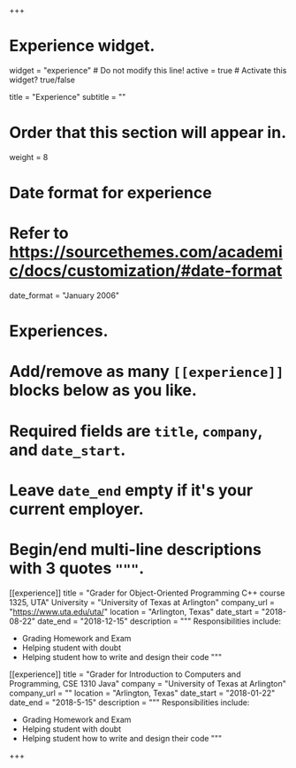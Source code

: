 +++
# Experience widget.
widget = "experience"  # Do not modify this line!
active = true  # Activate this widget? true/false

title = "Experience"
subtitle = ""

# Order that this section will appear in.
weight = 8

# Date format for experience
#   Refer to https://sourcethemes.com/academic/docs/customization/#date-format
date_format = "January 2006"

# Experiences.
#   Add/remove as many `[[experience]]` blocks below as you like.
#   Required fields are `title`, `company`, and `date_start`.
#   Leave `date_end` empty if it's your current employer.
#   Begin/end multi-line descriptions with 3 quotes `"""`.
[[experience]]
  title = "Grader for Object-Oriented Programming C++ course 1325, UTA"
  University = "University of Texas at Arlington"
  company_url = "https://www.uta.edu/uta/"
  location = "Arlington, Texas"
  date_start = "2018-08-22"
  date_end = "2018-12-15"
  description = """
  Responsibilities include:
  
  * Grading Homework and Exam
  * Helping student with doubt
  * Helping student how to write and design their code
  """

[[experience]]
  title = "Grader for Introduction to Computers and Programming, CSE 1310 Java"
  company = "University of Texas at Arlington"
  company_url = ""
  location = "Arlington, Texas"
  date_start = "2018-01-22"
  date_end = "2018-5-15"
  description = """
   Responsibilities include:
  * Grading Homework and Exam
  * Helping student with doubt
  * Helping student how to write and design their code
  """

+++
